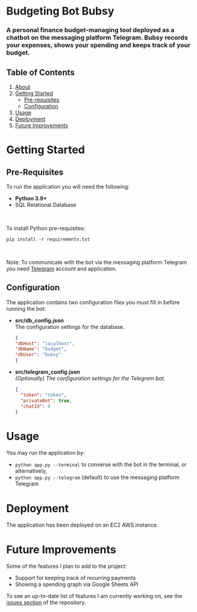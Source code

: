 # Budgeting Bot Bubsy

### A personal finance budget-managing tool deployed as a chatbot on the messaging platform Telegram. Bubsy records your expenses, shows your spending and keeps track of your budget.

## Table of Contents
1. [About](#Budgeting_Bot_Bubsy)
2. [Getting Started](#Getting_Started)
   * [Pre-requisites]()
   * [Configuration]()
3. [Usage](#Usage)
4. [Deployment](#Deployment)
5. [Future Improvements](#Future_Improvements)

# Getting Started

## Pre-Requisites
To run the application you will need the following:
* **Python 3.9+**
* SQL Relational Database

<br>

To install Python pre-requisites:
```
pip install -r requirements.txt
```
<br>

Note: To communicate with the bot via the messaging platform Telegram you need [Telegram](https://telegram.org/) account and application.

## Configuration
The application contains two configuration files you must fill in before running the bot:

* **src/db_config.json** <br>
  The configuration settings for the database.
  ```json
  {
  "dbHost": "localhost",
  "dbName": "budget",
  "dbUser": "bubsy"
  }
  ```
  
* **src/telegram_config.json** <br>
  _(Optionally) The configuration settings for the Telegram bot._
  ```json
  {
    "token": "token",
    "privateBot": true,
    "chatId": 0
  }
  ```

# Usage

You may run the application by: <br>
* `python app.py --terminal` to converse with the bot in the terminal, or alternatively, <br>
* `python app.py --telegram` (default) to use the messaging platform Telegram


# Deployment
The application has been deployed on an EC2 AWS instance.

# Future Improvements
Some of the features I plan to add to the project:
* Support for keeping track of recurring payments
* Showing a spending graph via Google Sheets API

To see an up-to-date list of features I am currently working on, see the [issues section]() of the repository.
